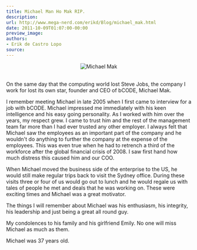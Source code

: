 ```yaml
---
title: Michael Man Ho Mak RIP.
description:
url: http://www.mega-nerd.com/erikd/Blog/michael_mak.html
date: 2011-10-09T01:07:00-00:00
preview_image:
authors:
- Erik de Castro Lopo
source:
---
```



<center>
        <img src="http://www.mega-nerd.com/erikd/Img/michael_mak.jpg" border="0" alt="Michael Mak"/>
</center>

<br/>
<p>
On the same day that the computing world lost Steve Jobs, the company I work
for lost its own star, founder and CEO of bCODE, Michael Mak.
</p>

<p>
I remember meeting Michael in late 2005 when I first came to interview for a job
with bCODE.
Michael impressed me immediately with his keen intelligence and his easy going
personality.
As I worked with him over the years, my respect grew.
I came to trust him and the rest of the management team far more than I had
ever trusted any other employer.
I always felt that Michael saw the employees as an important part of the company
and he wouldn't do anything to further the company at the expense of the
employees.
This was even true when he had to retrench a third of the workforce after the
global financial crisis of 2008.
I saw first hand how much distress this caused him and our COO.
</p>

<p>
When Michael moved the business side of the enterprise to the US, he would still
make regular trips back to visit the Sydney office.
During these visits three or four of us would go out to lunch and he would
regale us with tales of people he met and deals that he was working on.
These were exciting times and Michael was a great motivator.
</p>

<p>
The things I will remember about Michael was his enthusiasm, his integrity, his
leadership and just being a great all round guy.
</p>

<p>
My condolences to his family and his girlfriend Emily.
No one will miss Michael as much as them.
</p>

<p>
Michael was 37 years old.
</p>




